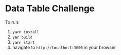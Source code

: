 # Data Table Challenge

To run:
1. `yarn install`
2. `yar build`
3. `yarn start`
4. navigate to `http://localhost:3000` in your browser